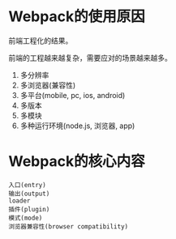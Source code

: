 # Webpack的使用原因

前端工程化的结果。

前端的工程越来越复杂，需要应对的场景越来越多。

1. 多分辨率
2. 多浏览器(兼容性)
3. 多平台(mobile, pc, ios, android)
4. 多版本
5. 多模块
6. 多种运行环境(node.js, 浏览器, app)

# Webpack的核心内容

    入口(entry)
    输出(output)
    loader
    插件(plugin)
    模式(mode)
    浏览器兼容性(browser compatibility)
